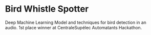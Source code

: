# Bird Whistle Spotter
Deep Machine Learning Model and techniques for bird detection in an audio. 1st place winner at CentraleSupélec Automatants Hackathon.
